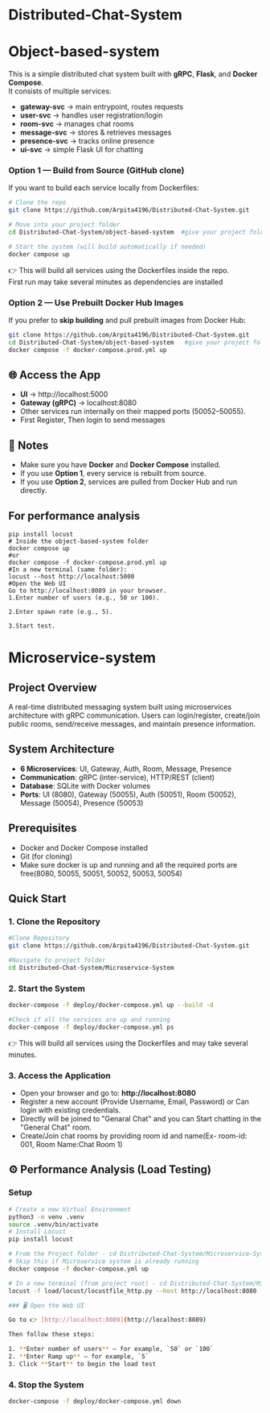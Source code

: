 # Distributed-Chat-System

# Object-based-system

This is a simple distributed chat system built with **gRPC**, **Flask**, and **Docker Compose**.  
It consists of multiple services:

- **gateway-svc** → main entrypoint, routes requests
- **user-svc** → handles user registration/login
- **room-svc** → manages chat rooms
- **message-svc** → stores & retrieves messages
- **presence-svc** → tracks online presence
- **ui-svc** → simple Flask UI for chatting
### Option 1 — Build from Source (GitHub clone)
If you want to build each service locally from Dockerfiles:

```bash
# Clone the repo
git clone https://github.com/Arpita4196/Distributed-Chat-System.git

# Move into your project folder
cd Distributed-Chat-System/object-based-system  #give your project folder path where it is stored

# Start the system (will build automatically if needed)
docker compose up

```

👉 This will build all services using the Dockerfiles inside the repo.  
First run may take several minutes as dependencies are installed

### Option 2 — Use Prebuilt Docker Hub Images
If you prefer to **skip building** and pull prebuilt images from Docker Hub:

```bash
git clone https://github.com/Arpita4196/Distributed-Chat-System.git
cd Distributed-Chat-System/object-based-system   #give your project folder path where it is stored
docker compose -f docker-compose.prod.yml up
```


## 🌐 Access the App
- **UI** → http://localhost:5000  
- **Gateway (gRPC)** → localhost:8080  
- Other services run internally on their mapped ports (50052–50055).
- First Register, Then login to send messages

## 📝 Notes
- Make sure you have **Docker** and **Docker Compose** installed.  
- If you use **Option 1**, every service is rebuilt from source.  
- If you use **Option 2**, services are pulled from Docker Hub and run directly.

## For performance analysis
```
pip install locust
# Inside the object-based-system folder
docker compose up
#or
docker compose -f docker-compose.prod.yml up
#In a new terminal (same folder):
locust --host http://localhost:5000
#Open the Web UI
Go to http://localhost:8089 in your browser.
1.Enter number of users (e.g., 50 or 100).

2.Enter spawn rate (e.g., 5).

3.Start test.
```

# Microservice-system
## **Project Overview**
A real-time distributed messaging system built using microservices architecture with gRPC communication. Users can login/register, create/join public rooms, send/receive messages, and maintain presence information.

## **System Architecture**
- **6 Microservices**: UI, Gateway, Auth, Room, Message, Presence
- **Communication**: gRPC (inter-service), HTTP/REST (client)
- **Database**: SQLite with Docker volumes
- **Ports**: UI (8080), Gateway (50055), Auth (50051), Room (50052), Message (50054), Presence (50053)

## **Prerequisites**
- Docker and Docker Compose installed
- Git (for cloning)
- Make sure docker is up and running and all the required ports are free(8080, 50055, 50051, 50052, 50053, 50054)

## **Quick Start**

### **1. Clone the Repository**
```bash
#Clone Repository
git clone https://github.com/Arpita4196/Distributed-Chat-System.git

#Navigate to project folder
cd Distributed-Chat-System/Microservice-System
```

### **2. Start the System**
```bash
docker-compose -f deploy/docker-compose.yml up --build -d

#Check if all the services are up and running
docker-compose -f deploy/docker-compose.yml ps
```

👉 This will build all services using the Dockerfiles and may take several minutes.

### **3. Access the Application**
- Open your browser and go to: **http://localhost:8080**
- Register a new account (Provide Username, Email, Password) or Can login with existing credentials.
- Directly will be joined to "Genaral Chat" and you can Start chatting in the "General Chat" room.
- Create/Join chat rooms by providing room id and name(Ex- room-id: 001, Room Name:Chat Room 1)


## ⚙️ Performance Analysis (Load Testing)

### Setup
```bash
# Create a new Virtual Environment
python3 -m venv .venv
source .venv/bin/activate
# Install Locust
pip install locust

# From the Project folder - cd Distributed-Chat-System/Microservice-System
# Skip this if Microservice system is already running
docker compose -f docker-compose.yml up

# In a new terminal (from project root) - cd Distributed-Chat-System/Microservice-System
locust -f load/locust/locustfile_http.py --host http://localhost:8080

### 🖥️ Open the Web UI

Go to 👉 [http://localhost:8089](http://localhost:8089)

Then follow these steps:

1. **Enter number of users** — for example, `50` or `100`  
2. **Enter Ramp up** — for example, `5`  
3. Click **Start** to begin the load test
```

### **4. Stop the System**
```bash
docker-compose -f deploy/docker-compose.yml down
```
